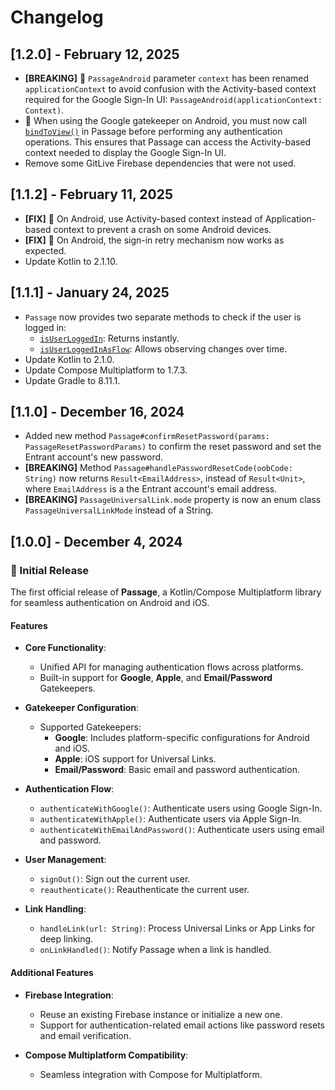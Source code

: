 
# Changelog

## [1.2.0] - February 12, 2025
- **[BREAKING]** 🤖 `PassageAndroid` parameter `context` has been renamed `applicationContext` to avoid confusion with the Activity-based context required for the Google Sign-In UI: `PassageAndroid(applicationContext: Context)`.
- 🤖 When using the Google gatekeeper on Android, you must now call [`bindToView()`](https://github.com/Tweener/passage/blob/main/passage/src/commonMain/kotlin/com/tweener/passage/Passage.kt#L107) in Passage before performing any authentication operations. This ensures that Passage can access the Activity-based context needed to display the Google Sign-In UI.
- Remove some GitLive Firebase dependencies that were not used.

## [1.1.2] - February 11, 2025
- **[FIX]** 🤖 On Android, use Activity-based context instead of Application-based context to prevent a crash on some Android devices.
- **[FIX]** 🤖 On Android, the sign-in retry mechanism now works as expected.
- Update Kotlin to 2.1.10.

## [1.1.1] - January 24, 2025
- `Passage` now provides two separate methods to check if the user is logged in:
  - [`isUserLoggedIn`](https://github.com/Tweener/passage/blob/main/passage/src/commonMain/kotlin/com/tweener/passage/Passage.kt#L128): Returns instantly.
  - [`isUserLoggedInAsFlow`](https://github.com/Tweener/passage/blob/main/passage/src/commonMain/kotlin/com/tweener/passage/Passage.kt#L136): Allows observing changes over time.
- Update Kotlin to 2.1.0.
- Update Compose Multiplatform to 1.7.3.
- Update Gradle to 8.11.1.

## [1.1.0] - December 16, 2024
- Added new method `Passage#confirmResetPassword(params: PassageResetPasswordParams)` to confirm the reset password and set the Entrant account's new password.
- **[BREAKING]** Method `Passage#handlePasswordResetCode(oobCode: String)` now returns `Result<EmailAddress>`, instead of `Result<Unit>`, where `EmailAddress` is a the Entrant account's email address.
- **[BREAKING]** `PassageUniversalLink.mode` property is now an enum class `PassageUniversalLinkMode` instead of a String.

## [1.0.0] - December 4, 2024

### 🚀 Initial Release

The first official release of **Passage**, a Kotlin/Compose Multiplatform library for seamless authentication on Android and iOS.

#### Features
- **Core Functionality**:
  - Unified API for managing authentication flows across platforms.
  - Built-in support for **Google**, **Apple**, and **Email/Password** Gatekeepers.

- **Gatekeeper Configuration**:
  - Supported Gatekeepers:
    - **Google**: Includes platform-specific configurations for Android and iOS.
    - **Apple**: iOS support for Universal Links.
    - **Email/Password**: Basic email and password authentication.

- **Authentication Flow**:
  - `authenticateWithGoogle()`: Authenticate users using Google Sign-In.
  - `authenticateWithApple()`: Authenticate users via Apple Sign-In.
  - `authenticateWithEmailAndPassword()`: Authenticate users using email and password.

- **User Management**:
  - `signOut()`: Sign out the current user.
  - `reauthenticate()`: Reauthenticate the current user.

- **Link Handling**:
  - `handleLink(url: String)`: Process Universal Links or App Links for deep linking.
  - `onLinkHandled()`: Notify Passage when a link is handled.

#### Additional Features
- **Firebase Integration**:
  - Reuse an existing Firebase instance or initialize a new one.
  - Support for authentication-related email actions like password resets and email verification.

- **Compose Multiplatform Compatibility**:
  - Seamless integration with Compose for Multiplatform.
